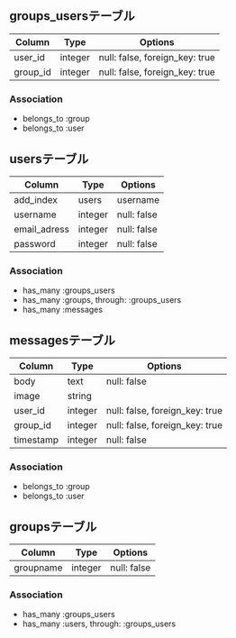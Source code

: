 ## groups_usersテーブル

|Column|Type|Options|
|------|----|-------|
|user_id|integer|null: false, foreign_key: true|
|group_id|integer|null: false, foreign_key: true|

### Association
- belongs_to :group
- belongs_to :user

## usersテーブル

|Column|Type|Options|
|------|----|-------|
|add_index|users|username|
|username|integer|null: false|
|email_adress|integer|null: false|
|password|integer|null: false|

### Association
- has_many :groups_users
- has_many :groups, through: :groups_users
- has_many :messages

## messagesテーブル

|Column|Type|Options|
|------|----|-------|
|body|text|null: false|
|image|string|
|user_id|integer|null: false, foreign_key: true|
|group_id|integer|null: false, foreign_key: true|
|timestamp|integer|null: false|

### Association
- belongs_to :group
- belongs_to :user

## groupsテーブル

|Column|Type|Options|
|------|----|-------|
|groupname|integer|null: false|

### Association
- has_many :groups_users
- has_many :users, through: :groups_users
